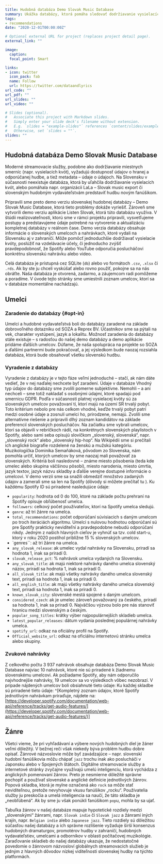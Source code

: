 ```yaml
---
title: Hudobná databáza Demo Slovak Music Database
summary: Ukážka databázy, ktorá pomáha sledovať dodržiavanie vysielacích kvót a propagovať hudbu prostredníctvom digitálnych streamovacích služieb.
tags:
- recommendations
date: "2020-12-01T00:00:00Z"

# Optional external URL for project (replaces project detail page).
external_link: ""

image:
  caption: 
  focal_point: Smart

links:
- icon: twitter
  icon_pack: fab
  name: Follow
  url: https://twitter.com/dataandlyrics
url_code: ""
url_pdf: ""
url_slides: ""
url_video: ""

# Slides (optional).
#   Associate this project with Markdown slides.
#   Simply enter your slide deck's filename without extension.
#   E.g. `slides = "example-slides"` references `content/slides/example-slides.md`.
#   Otherwise, set `slides = ""`.
slides: ""
---
```


## Hudobná databáza Demo Slovak Music Database

Moderné streamovacie služby, podobne ako dodržiavanie miestnych smerníc (napr. vysielacích kvót), vyžadujú dostupnosť údajov o hranej a odporúčanej hudbe, a tiež metadata – údaje o údajoch. Na Slovensku v súčasnosti neexistuje databáza, ktorá by uľahčila dodržiavanie vysielacích kvót, alebo pomáhala napr. organizácii LaLa – Slovak music export či slovenským hudobným vydavateľstvám predstaviť hudbu novým fanúšikom.

Pripravili sme preto demo verziu slovenskej hudobnej databázy – Demo Slovak Music Database, ktorá tieto problémy dokáže vyriešiť. Zároveň sme vytvorili demo verziu aplikácie Listen Slovak, ktorá túto databázu využíva. V štúdii realizovateľnosti, ktorú sme v rámci projektu pripravili, vysvetľujeme postupy a predstavujeme údaje potrebné na vytvorenie a aktualizáciu kompletnej databázy v reálnom čase.
Demo verzia databázy obsahuje informácie o slovenských umelcoch a nahrávkach, ktoré vydali na Slovensku aj v zahraničí. Môže pomôcť jednoduchšie dodržiavať vysielacie kvóty, poslúžiť na vzdelávacie účely, či jednoducho zvýšiť pravdepodobnosť, že Spotify alebo YouTube odporučia poslucháčovi konkrétnu slovenskú nahrávku alebo video.

Celá databáza je prístupná cez SQLite (`db`) alebo vo formátoch `.csv`, `.xlsx` či `.rds`. Ak by ste ju chceli vyskúšať alebo rovno použiť, pokojne sa na nás obráťte. Naša databáza je otvorená, zadarmo, a záujemcom radi pomôžeme a poradíme. V úvode tejto stránky sme umiestnili zoznam umelcov, ktorí sa v databáze momentálne nachádzajú.

## Umelci

### Zaradenie do databázy {#opt-in}
Umelci a hudobné vydavateľstvá boli do databázy zaradené na základe dobrovoľného dotazníku od SOZA a Reprex BV. Účastníkov sme sa pýtali na vek, charakter vystúpení, jazyk a lokalitu. Možnosť zaradenia do databázy stále existuje – s radosťou do našej demo databázy a demo aplikácie pridáme ďalších umelcov. Dúfame, že naša spolupráca na projekte so SOZA a ďalšími partnermi bude pokračovať, a jej výsledkom bude naozaj rozsiahla databáza, ktorá bude obsahovať všetku slovenskú hudbu. 

### Vyradenie z databázy
Vyradenie z databázy je v tejto fáze veľmi jednoduché – stačí, ak nám dáte vedieť, že v nej naďalej nechcete byť zaradení.
Údaje v databáze
Vhodný typ údajov do databázy sme zvolili pomerne subjektívne. Nemohli – a ani nechceli – sme totiž nakladať s osobnými údajmi, ktoré spadajú pod smernicu GDPR. Podľa v súčasnosti platnej vysielacej kvóty sú za slovenských umelcov považovaní tí, ktorí majú na území SR trvalý pobyt. Toto kritérium nebolo pre nás celkom vhodné, keďže trvalý pobyt patrí medzi osobné údaje a zosnulí umelci ho, prirodzene, nemajú.
Zvolili sme alternatívne riešenie a pripravili dlhý zoznam kandidátov na základe preferencií slovenských poslucháčov. Na začiatku sme vybrali umelcov, ktorí sa objavili v rebríčkoch rádií, na konkrétnych slovenských playlistoch v Spotify, alebo sami seba opisujú slovíčkom „slovenský, slovenská“, napr. „slovenský rock“ alebo „slovenský hip-hop“. Na Wikipédii sme si prečítali ich anglické biografie rozdelené na ženskú a mužskú kategóriu.
Muzikologička Dominika Semaňáková, pôvodom zo Slovenska, nám pomohla určiť, ktorých umelcov by sme naozaj mali považovať za slovenských. Kritériá boli nasledovné – známe miesto pôsobenia (teda kde umelec alebo skupina väčšinou pôsobí), miesto narodenia, miesto úmrtia, jazyk textov, jazyk názvu skladby a ďalšie verejne dostupné informácie o umelcovi.
V demo verzii sme sa snažili obmedziť množstvo zadaných údajov a zamerali sme sa len na Spotify (dôvody si môžete prečítať tu ). Ku každému Spotify ID sú priradené nasledujúce údaje:
* `popularity`: hodnota od 0 do 100, ktoré na základe počtu prehraní na Spotify opisuje obľúbenosť umelca.
* `followers`: celkový počet používateľov, ktorí na Spotify umelca sledujú.
* `genre`: až tri žánre na umelca.
* `total_recommendations`: počet odporúčaní súvisiacich s daným umelcom po troch iteráciách algoritmu. Umelci s nulovou hodnotou odporúčaní sú pre Spotify prakticky neviditeľní a pravdepodobne nebudú odporúčaní nikdy. Jedným z našich hlavných cieľov je vyhnúť sa tzv. cold start-u, ktorý v roku 2020 postihol približne 15 % slovenských umelcov.
* `genres``: až tri žánre na umelca.
* `any_slovak_release`: ak umelec vydal nahrávky na Slovensku, priradí sa hodnota 1, inak sa priradí 0.
* `slovak_release_pct`: % nahrávok umelca vydaných na Slovensku.
* `any_slovak_title`: ak majú niektoré nahrávky daného umelca slovenský názov, priradí sa hodnota 1, inak sa priradí 0.
* `all_slovak_title`: ak majú všetky nahrávky daného umelca slovenský text, priradí sa hodnota 1, inak sa priradí 0.
* `all_english_title`: ak majú všetky nahrávky daného umelca slovenský text, priradí sa hodnota 1, inak sa priradí 0.
* `known_slovak_city`: slovenské mestá spojené s daným umelcom.
* `considered_czech`: ak je umelec zároveň považovaný za českého, priradí sa hodnota 1, inak sa priradí 0. Najväčšou výzvou bolo pre nás stanoviť hranicu medzi slovenským a českým.
* `popular_song_titles`: krátky výber najpopulárnejších skladieb umelca.
* `latest_popular_releases`: dátum vydania poslednej populárnej nahrávky umelca.
* `spotify_url`: odkaz na oficiálny profil na Spotify. 
* `Official_website_url`: odkaz na oficiálnu internetovú stránku umelca alebo skupiny.

### Zvukové nahrávky

Z celkového počtu 3 937 nahrávok obsahuje databáza Demo Slovak Music Database najviac 10 nahrávok, ktoré nie sú priradené k žiadnemu slovenskému umelcovi. Ak požiadame Spotify, aby nám odporučilo najvhodnejšie nahrávky, 19 umelcov sa vo výsledkoch vôbec nezobrazí. V prípade nájdených umelcov boli obsiahnuté tieto údaje: 
Ku každej skladbe sú priradené tieto údaje: ^[Kompletný zoznam údajov, ktoré Spotify jednotlivým nahrávkam priraďuje, nájdete na: [https://developer.spotify.com/documentation/web-api/reference/tracks/get-audio-features/](https://developer.spotify.com/documentation/web-api/reference/tracks/get-audio-features/)]

## Žánre

Všetci vieme, že pri vyhľadávaní a výbere nových hudobných diel je žáner veľmi dôležitý. V bežnej reči však niekedy býva problém hudbu dobre opísať. Žánrové názvoslovie môže byť zavádzajúce – napr. slovenskí hudobní fanúšikovia môžu chápať `jazz` trochu inak ako poslucháči v Japonsku alebo v Spojených štátoch. 
Digitálne streamovacie služby a internetové stránky zvyčajne využívajú umelú inteligenciu, ktorá vychádza z anglických pomenovaní žánrov. Preto je nesmierne dôležité správne pochopiť a používať slovenské a anglické definície jednotlivých žánrov. Popová skladba, ktorá je mylne označená ako `rock` sa môže stať neviditeľnou, pretože nevyhovuje vkusu fanúšikov „rocku“. Používatelia služby ju preskočia a umelá inteligencia sa naučí, že táto skladba je „neobľúbená“. Ak by sme ju však ponúkli fanúšikom `pop`u, mohla by sa ujať.

Tabuľka žánrov v našej databáze mapuje hypotetické rozdiely medzi „slovenskými“ žánrami, napr. `Slovak indie` či `Slovak jazz` a žánrami iných krajín, napr. `Belgian indie` alebo `Japanese jazz`. Tieto rozdiely sú dôležitou súčasťou našej databázy a ich správne rozlíšenie vyžaduje širší konsenzus hudobných dramaturgov, promotérov hudby v zahraničí, hudobných vydavateľstiev, umelcami a odborníkov v oblasti počítačovej muzikológie. Zaraďovanie skladieb do našej databázy ukazuje, že nedostatočné povedomie o žánrovom názvosloví globálnych streamovacích služieb je jedným z hlavných dôvodov nízkej viditeľnosti slovenskej hudby na týchto platformách. 



